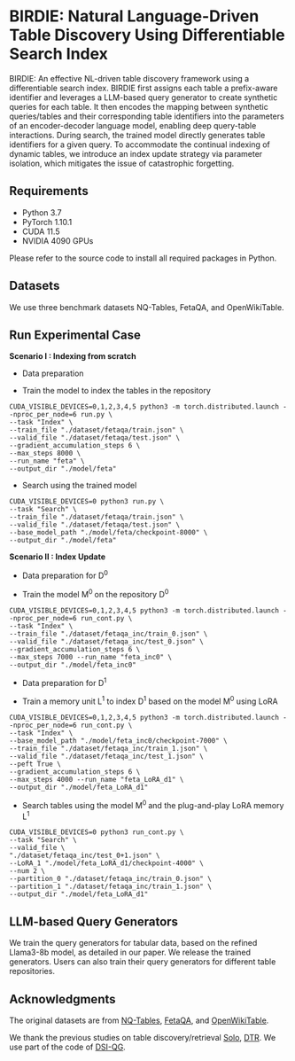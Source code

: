 # **BIRDIE: Natural Language-Driven Table Discovery Using Differentiable Search Index**

BIRDIE: An effective NL-driven table discovery framework using a differentiable search index. BIRDIE first assigns each table a prefix-aware identifier and leverages a LLM-based query generator to create synthetic queries for each table.  It then encodes the mapping between synthetic queries/tables and their corresponding table identifiers into the parameters of an encoder-decoder language model, enabling deep query-table interactions. During search, the trained model directly generates table identifiers for a given query. To accommodate the continual indexing of dynamic tables, we introduce an index update strategy via parameter isolation, which mitigates the issue of catastrophic forgetting.

## Requirements

* Python 3.7
* PyTorch 1.10.1
* CUDA 11.5
* NVIDIA 4090 GPUs

Please refer to the source code to install all required packages in Python.

## Datasets

We use three benchmark datasets NQ-Tables, FetaQA, and OpenWikiTable. 

## Run Experimental Case

**Scenario I : Indexing from scratch**

+ Data preparation

+ Train the model to index the tables in the repository

```
CUDA_VISIBLE_DEVICES=0,1,2,3,4,5 python3 -m torch.distributed.launch --nproc_per_node=6 run.py \
--task "Index" \
--train_file "./dataset/fetaqa/train.json" \ 
--valid_file "./dataset/fetaqa/test.json" \
--gradient_accumulation_steps 6 \
--max_steps 8000 \
--run_name "feta" \
--output_dir "./model/feta"
```

+ Search using the trained model

```
CUDA_VISIBLE_DEVICES=0 python3 run.py \
--task "Search" \
--train_file "./dataset/fetaqa/train.json" \
--valid_file "./dataset/fetaqa/test.json" \
--base_model_path "./model/feta/checkpoint-8000" \
--output_dir "./model/feta"
```

**Scenario II : Index Update**

+ Data preparation for D<sup>0</sup>

+ Train the model M<sup>0  </sup> on the repository D<sup>0</sup>

```
CUDA_VISIBLE_DEVICES=0,1,2,3,4,5 python3 -m torch.distributed.launch --nproc_per_node=6 run_cont.py \
--task "Index" \
--train_file "./dataset/fetaqa_inc/train_0.json" \
--valid_file "./dataset/fetaqa_inc/test_0.json" \
--gradient_accumulation_steps 6 \
--max_steps 7000 --run_name "feta_inc0" \
--output_dir "./model/feta_inc0" 
```

+ Data preparation for D<sup>1</sup>

+ Train a memory unit L<sup>1</sup> to index D<sup>1</sup> based on the model M<sup>0</sup> using LoRA

```
CUDA_VISIBLE_DEVICES=0,1,2,3,4,5 python3 -m torch.distributed.launch --nproc_per_node=6 run_cont.py \
--task "Index" \
--base_model_path "./model/feta_inc0/checkpoint-7000" \
--train_file "./dataset/fetaqa_inc/train_1.json" \
--valid_file "./dataset/fetaqa_inc/test_1.json" \
--peft True \
--gradient_accumulation_steps 6 \
--max_steps 4000 --run_name "feta_LoRA_d1" \
--output_dir "./model/feta_LoRA_d1"
```

+ Search tables using the model M<sup>0 </sup> and the plug-and-play LoRA memory L<sup>1</sup>

```
CUDA_VISIBLE_DEVICES=0 python3 run_cont.py \
--task "Search" \
--valid_file \
"./dataset/fetaqa_inc/test_0+1.json" \
--LoRA_1 "./model/feta_LoRA_d1/checkpoint-4000" \
--num 2 \
--partition_0 "./dataset/fetaqa_inc/train_0.json" \
--partition_1 "./dataset/fetaqa_inc/train_1.json" \
--output_dir "./model/feta_LoRA_d1"
```

## LLM-based Query Generators

We train the query generators for tabular data, based on the refined Llama3-8b model, as detailed in our paper. We release the trained generators. Users can also train their query generators for different table repositories.




## Acknowledgments

The original datasets are from [NQ-Tables](https://github.com/google-research/tapas/blob/master/DENSE_TABLE_RETRIEVER.md),  [FetaQA](https://github.com/Yale-LILY/FeTaQA), and [OpenWikiTable](https://github.com/sean0042/Open_WikiTable).

We thank the previous studies on table discovery/retrieval [Solo](https://github.com/thedatastation/solo), [DTR](https://github.com/google-research/tapas/blob/master/DENSE_TABLE_RETRIEVER.md). We use part of the code of [DSI-QG](https://github.com/ArvinZhuang/DSI-QG).
